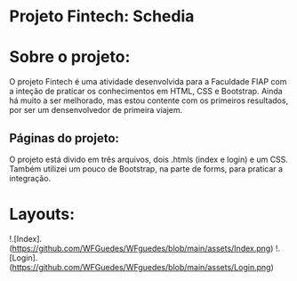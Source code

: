 # Projeto Fintech: Schedia

# Sobre o projeto:

O projeto Fintech é uma atividade desenvolvida para a Faculdade FIAP com a inteção
de praticar os conhecimentos em HTML, CSS e Bootstrap.
Ainda há muito a ser melhorado, mas estou contente com os primeiros resultados, por ser
um densenvolvedor de primeira viajem.

## Páginas do projeto:

O projeto está divido em três arquivos, dois .htmls (index e login) e um CSS. Também utilizei
um pouco de Bootstrap, na parte de forms, para praticar a integração.

# Layouts:

!.[Index]. (https://github.com/WFGuedes/WFguedes/blob/main/assets/Index.png)
!.[Login]. (https://github.com/WFGuedes/WFguedes/blob/main/assets/Login.png)
